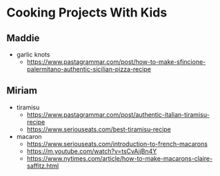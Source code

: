 # Cooking Projects With Kids

## Maddie

- garlic knots
  - <https://www.pastagrammar.com/post/how-to-make-sfincione-palermitano-authentic-sicilian-pizza-recipe>

## Miriam

- tiramisu
  - <https://www.pastagrammar.com/post/authentic-italian-tiramisu-recipe>
  - <https://www.seriouseats.com/best-tiramisu-recipe>
- macaron
  - <https://www.seriouseats.com/introduction-to-french-macarons>
  - <https://m.youtube.com/watch?v=tsCvAijBn4Y>
  - <https://www.nytimes.com/article/how-to-make-macarons-claire-saffitz.html>